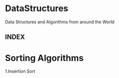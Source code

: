 # DataStructures
Data Structures and Algorithms from around the World

## INDEX

# Sorting Algorithms
1.Insertion Sort
